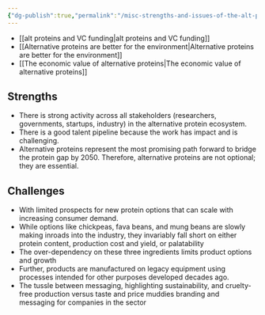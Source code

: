 ```yaml
---
{"dg-publish":true,"permalink":"/misc-strengths-and-issues-of-the-alt-protein-sector/","tags":["alternative_proteins","plant_based_alternative_proteins"],"created":"2025-10-23T17:42:48.089+01:00","updated":"2025-10-23T18:06:08.747+01:00"}
---
```


- [[alt proteins and VC funding\|alt proteins and VC funding]]
- [[Alternative proteins are better for the environment\|Alternative proteins are better for the environment]]
- [[The economic value of alternative proteins\|The economic value of alternative proteins]]
## Strengths
- There is strong activity across all stakeholders (researchers, governments, startups, industry) in the alternative protein ecosystem.
- There is a good talent pipeline because the work has impact and is challenging.
- Alternative proteins represent the most promising path forward to bridge the protein gap by 2050. Therefore, alternative proteins are not optional; they are essential.

## Challenges
- With limited prospects for new protein options that can scale with increasing consumer demand.
- While options like chickpeas, fava beans, and mung beans are slowly making inroads into the industry, they invariably fall short on either protein content, production cost and yield, or palatability
- The over-dependency on these three ingredients limits product options and growth
- Further, products are manufactured on legacy equipment using processes intended for other purposes developed decades ago.
- The tussle between messaging, highlighting sustainability, and cruelty-free production versus taste and price muddies branding and messaging for companies in the sector

